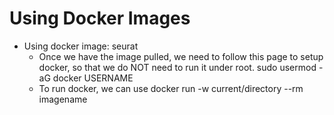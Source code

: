 # Using Docker Images

* Using docker image: seurat
  * Once we have the image pulled, we need to follow this page to setup docker, so that we do NOT need to run it under root. sudo usermod -aG docker USERNAME
  * To run docker, we can use docker run -w current/directory --rm imagename